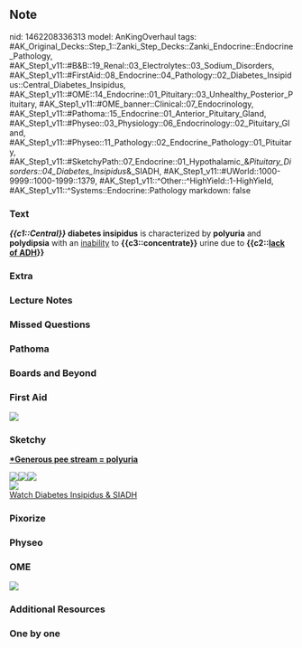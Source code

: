 ## Note
nid: 1462208336313
model: AnKingOverhaul
tags: #AK_Original_Decks::Step_1::Zanki_Step_Decks::Zanki_Endocrine::Endocrine_Pathology, #AK_Step1_v11::#B&B::19_Renal::03_Electrolytes::03_Sodium_Disorders, #AK_Step1_v11::#FirstAid::08_Endocrine::04_Pathology::02_Diabetes_Insipidus::Central_Diabetes_Insipidus, #AK_Step1_v11::#OME::14_Endocrine::01_Pituitary::03_Unhealthy_Posterior_Pituitary, #AK_Step1_v11::#OME_banner::Clinical::07_Endocrinology, #AK_Step1_v11::#Pathoma::15_Endocrine::01_Anterior_Pituitary_Gland, #AK_Step1_v11::#Physeo::03_Physiology::06_Endocrinology::02_Pituitary_Gland, #AK_Step1_v11::#Physeo::11_Pathology::02_Endocrine_Pathology::01_Pituitary, #AK_Step1_v11::#SketchyPath::07_Endocrine::01_Hypothalamic_&_Pituitary_Disorders::04_Diabetes_Insipidus_&_SIADH, #AK_Step1_v11::#UWorld::1000-9999::1000-1999::1379, #AK_Step1_v11::^Other::^HighYield::1-HighYield, #AK_Step1_v11::^Systems::Endocrine::Pathology
markdown: false

### Text
<b><i>{{c1::Central}}</i> diabetes insipidus</b> is characterized
by <b>polyuria</b> and <b>polydipsia</b> with an <u>inability</u>
to <b>{{c3::concentrate}}</b> urine due to <b>{{c2::<u>lack of
ADH</u>}}</b>

### Extra


### Lecture Notes


### Missed Questions


### Pathoma


### Boards and Beyond


### First Aid
<img src="tmpjcm2Tr.png">

### Sketchy
<b><u>*Generous pee stream = polyuria</u></b>
<div><img src=
"Screen%20Shot%202020-03-22%20at%2012.02.16%20AM.JPG"><img src=
"Screen%20Shot%202020-03-22%20at%2012.02.36%20AM.JPG"><img src=
"Screen%20Shot%202020-03-22%20at%2012.05.57%20AM.JPG"></div>
<div><img src="tmpOkOhsC_1566160514431.png"></div><a href=
"https://dashboard.sketchy.com/study/medical/courses/medical-pathophysiology/units/medical-pathophysiology-endocrine/videos/medical-pathophysiology-endocrine-hypothalamic-and-pituitary-disorders-diabetes-insipidus-and-siadh?utm_source=anki&utm_medium=partnership&utm_campaign=february_update&utm_content=medical">Watch
Diabetes Insipidus & SIADH</a>

### Pixorize


### Physeo


### OME
<div class="ome-widget">
  <a href=
  "https://onlinemeded.org/spa/endocrinology?ref=anki"><img src=
  "_OME_AnkiFlashcards_Topic_2.png"></a>
</div>

### Additional Resources


### One by one

